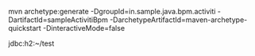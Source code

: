 mvn archetype:generate -DgroupId=in.sample.java.bpm.activiti -DartifactId=sampleActivitiBpm -DarchetypeArtifactId=maven-archetype-quickstart -DinteractiveMode=false

jdbc:h2:~/test

